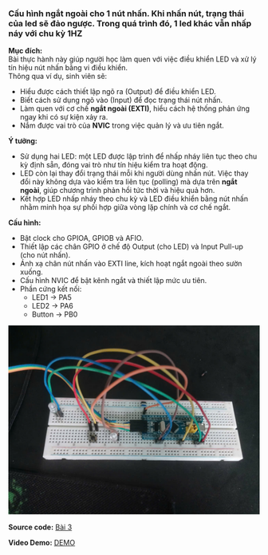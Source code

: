 
### Cấu hình ngắt ngoài cho 1 nút nhấn. Khi nhấn nút, trạng thái của led sẽ đảo ngược. Trong quá trình đó, 1 led khác vẫn nhấp náy với chu kỳ 1HZ  
**Mục đích:**  
Bài thực hành này giúp người học làm quen với việc điều khiển LED và xử lý tín hiệu nút nhấn bằng vi điều khiển.  
Thông qua ví dụ, sinh viên sẽ:  
- Hiểu được cách thiết lập ngõ ra (Output) để điều khiển LED.  
- Biết cách sử dụng ngõ vào (Input) để đọc trạng thái nút nhấn.  
- Làm quen với cơ chế **ngắt ngoài (EXTI)**, hiểu cách hệ thống phản ứng ngay khi có sự kiện xảy ra.  
- Nắm được vai trò của **NVIC** trong việc quản lý và ưu tiên ngắt.  

**Ý tưởng:**  
- Sử dụng hai LED: một LED được lập trình để nhấp nháy liên tục theo chu kỳ định sẵn, đóng vai trò như tín hiệu kiểm tra hoạt động.  
- LED còn lại thay đổi trạng thái mỗi khi người dùng nhấn nút. Việc thay đổi này không dựa vào kiểm tra liên tục (polling) mà dựa trên **ngắt ngoài**, giúp chương trình phản hồi tức thời và hiệu quả hơn.  
- Kết hợp LED nhấp nháy theo chu kỳ và LED điều khiển bằng nút nhấn nhằm minh họa sự phối hợp giữa vòng lặp chính và cơ chế ngắt.  

**Cấu hình:**  
- Bật clock cho GPIOA, GPIOB và AFIO.  
- Thiết lập các chân GPIO ở chế độ Output (cho LED) và Input Pull-up (cho nút nhấn).  
- Ánh xạ chân nút nhấn vào EXTI line, kích hoạt ngắt ngoài theo sườn xuống.  
- Cấu hình NVIC để bật kênh ngắt và thiết lập mức ưu tiên.  
- Phần cứng kết nối:  
  - LED1 → PA5  
  - LED2 → PA6  
  - Button → PB0  
 

![alt text](Ex2.jpg)  

**Source code:** [Bài 3](main.c)  

**Video Demo:** [DEMO](https://drive.google.com/drive/u/0/folders/18WuSejkMz8G0gB_w4a7SlnFkfVLqn4w3)





